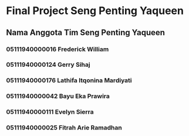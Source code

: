 # Final Project Seng Penting Yaqueen


## Nama Anggota Tim Seng Penting Yaqueen
### 05111940000016    Frederick William
### 05111940000124    Gerry Sihaj
### 05111940000176    Lathifa Itqonina Mardiyati
### 05111940000042    Bayu Eka Prawira
### 05111940000111    Evelyn Sierra 
### 05111940000025    Fitrah Arie Ramadhan